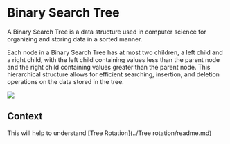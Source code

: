 # Binary Search Tree

A Binary Search Tree is a data structure used in computer science for organizing and storing data in a sorted manner. 

Each node in a Binary Search Tree has at most two children, 
a left child and a right child, with the left child containing values less than the parent node and the right 
child containing values greater than the parent node. This hierarchical structure allows for efficient searching,
insertion, and deletion operations on the data stored in the tree.

<img src="https://media.geeksforgeeks.org/wp-content/uploads/20240418110011/Binary-Search-Tree.webp">

## Context

This will help to understand [Tree Rotation](../Tree rotation/readme.md)
